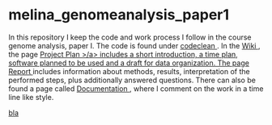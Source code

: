 # melina_genomeanalysis_paper1
In this repository I keep the code and work process I follow in the course genome analysis, paper I.
The code is found under <a href ="https://github.com/meli123meli/melina_genomeanalysis_paper1/tree/main/codeclean"> codeclean </a>. In the <a href ="https://github.com/meli123meli/melina_genomeanalysis_paper1/wiki"> Wiki </a>, the page <a href ="https://github.com/meli123meli/melina_genomeanalysis_paper1/wiki/Project-Plan"> Project Plan >/a> includes a short introduction, a time plan, software planned to be used and a draft for data organization. The page <a href="https://github.com/meli123meli/melina_genomeanalysis_paper1/wiki/Report"> Report </a> includes information about methods, results, interpretation of the performed steps, plus additionally answered questions. There can also be found a page called <a href="https://github.com/meli123meli/melina_genomeanalysis_paper1/wiki/Documentation"> Documentation </a>, where I comment on the work in a time line like style. 

<a href=""> bla </a>
